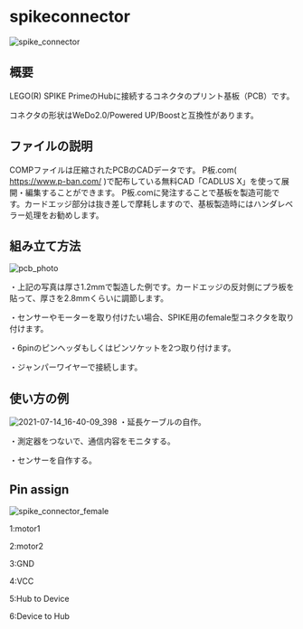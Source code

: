 # spikeconnector
![spike_connector](https://user-images.githubusercontent.com/5597377/125667515-099c3969-b7d1-4cc6-96f6-db369cd490be.png)

## 概要
LEGO(R) SPIKE PrimeのHubに接続するコネクタのプリント基板（PCB）です。

コネクタの形状はWeDo2.0/Powered UP/Boostと互換性があります。

## ファイルの説明
COMPファイルは圧縮されたPCBのCADデータです。
P板.com( https://www.p-ban.com/ )で配布している無料CAD「CADLUS X」を使って展開・編集することができます。
P板.comに発注することで基板を製造可能です。カードエッジ部分は抜き差しで摩耗しますので、基板製造時にはハンダレベラー処理をお勧めします。

## 組み立て方法
![pcb_photo](https://user-images.githubusercontent.com/5597377/125736662-b56891c7-aa2d-4d15-8239-ef3be248ee64.jpg)

・上記の写真は厚さ1.2mmで製造した例です。カードエッジの反対側にプラ板を貼って、厚さを2.8mmくらいに調節します。

・センサーやモーターを取り付けたい場合、SPIKE用のfemale型コネクタを取り付けます。

・6pinのピンヘッダもしくはピンソケットを2つ取り付けます。

・ジャンパーワイヤーで接続します。

## 使い方の例
![2021-07-14_16-40-09_398](https://user-images.githubusercontent.com/5597377/125670871-a2a5b117-0fb5-45a1-8732-45153e1c2b46.jpg)
・延長ケーブルの自作。

・測定器をつないで、通信内容をモニタする。

・センサーを自作する。

## Pin assign 

![spike_connector_female](https://user-images.githubusercontent.com/5597377/126178875-03f07174-6b53-44fc-aa23-5410b7e76123.jpg)

1:motor1

2:motor2

3:GND

4:VCC

5:Hub to Device

6:Device to Hub

